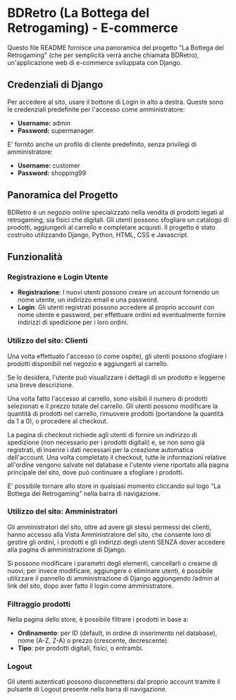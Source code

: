 # BDRetro (La Bottega del Retrogaming) - E-commerce

Questo file README fornisce una panoramica del progetto 
"La Bottega del Retrogaming" (che per semplicità verrà anche 
chiamata BDRetro), un'applicazione web di e-commerce sviluppata con Django.

## Credenziali di Django

Per accedere al sito, usare il bottone di Login in alto a destra.
Queste sono le credenziali predefinite per l'accesso come amministratore:

* **Username:** admin
* **Password:** supermanager

E' fornito anche un profilo di cliente predefinito, senza privilegi di 
amministratore:

* **Username:** customer
* **Password:** shopping99

## Panoramica del Progetto

BDRetro è un negozio online specializzato nella vendita di prodotti 
legati al retrogaming, sia fisici che digitali. 
Gli utenti possono sfogliare un catalogo di prodotti, 
aggiungerli al carrello e completare acquisti. 
Il progetto è stato costruito utilizzando Django, Python, 
HTML, CSS e Javascript.

## Funzionalità

### Registrazione e Login Utente

* **Registrazione**: I nuovi utenti possono creare un account fornendo un nome utente, un indirizzo email e una password.
* **Login**: Gli utenti registrati possono accedere al proprio account con nome utente e password, per effettuare ordini ed eventualmente fornire indirizzi di spedizione per i loro ordini.

### Utilizzo del sito: Clienti

Una volta effettuato l'accesso (o come ospite), gli utenti possono sfogliare
i prodotti disponibili nel negozio e aggiungerli al carrello.

Se lo desidera, l'utente può visualizzare i dettagli di un prodotto e leggerne
una breve descrizione.

Una volta fatto l'accesso al carrello, sono visibili il numero di prodotti
selezionati e il prezzo totale del carrello. Gli utenti possono modificare
la quantità di prodotti nel carrello, rimuovere prodotti (portandone la
quantità da 1 a 0), o procedere al checkout.

La pagina di checkout richiede agli utenti di fornire un indirizzo di spedizione
(non necessario per i prodotti digitali) e, se non sono già registrati, di inserire i dati
necessari per la creazione automatica dell'account. Una volta completato il checkout,
tutte le informazioni relative all'ordine vengono salvate nel database e l'utente viene riportato
alla pagina principale del sito, dove può continuare a sfogliare i prodotti.

E' possibile tornare allo store in qualsiasi momento
cliccando sul logo "La Bottega del Retrogaming" nella barra di navigazione.

### Utilizzo del sito: Amministratori

Gli amministratori del sito, oltre ad avere gli stessi permessi dei clienti,
hanno accesso alla Vista Amministratore del sito, che consente loro di gestire
gli ordini, i prodotti e gli indirizzi degli utenti SENZA dover accedere alla
pagina di amministrazione di Django.

Si possono modificare i parametri
degli elementi, cancellarli o crearne di nuovi; per invece modificare, aggiungere o eliminare utenti, 
è possibile utilizzare il pannello di amministrazione di Django aggiungendo
/admin al link del sito, dopo aver fatto il login come amministratore.

### Filtraggio prodotti

Nella pagina dello store, è possibile filtrare i prodotti in base a:

* **Ordinamento**: 
per ID (default, in ordine di inserimento nel database), nome (A-Z, Z-A) o prezzo (crescente, decrescente).
* **Tipo**: per prodotti digitali, fisici, o entrambi.

### Logout

Gli utenti autenticati possono disconnettersi dal proprio account 
tramite il pulsante di Logout presente nella barra di navigazione.

